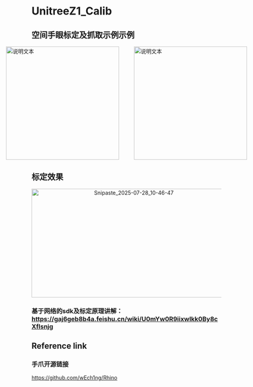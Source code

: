 # UnitreeZ1_Calib

## 空间手眼标定及抓取示例示例

<div style="display: flex; justify-content: center; gap: 40px;">
  <img src="readmefiles/1.gif" alt="说明文本" width="300">
  <img src="readmefiles/2.gif" alt="说明文本" width="300">
</div>

## 标定效果
<p align="center">
  <img width="527" height="288" alt="Snipaste_2025-07-28_10-46-47" src="https://github.com/user-attachments/assets/ac5c3a66-3163-40d8-a268-dc106218c4f4" />
</p>

### 基于网络的sdk及标定原理讲解：https://gaj6geb8b4a.feishu.cn/wiki/U0mYw0R9iixwIkk0By8cXflsnjg

## Reference link

### 手爪开源链接

https://github.com/wEch1ng/Rhino
